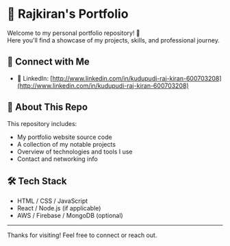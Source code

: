 # 💼 Rajkiran's Portfolio

Welcome to my personal portfolio repository! 🚀  
Here you'll find a showcase of my projects, skills, and professional journey.

## 🔗 Connect with Me

- 💼 LinkedIn: [http://www.linkedin.com/in/kudupudi-raj-kiran-600703208](http://www.linkedin.com/in/kudupudi-raj-kiran-600703208)

## 📁 About This Repo

This repository includes:

- My portfolio website source code
- A collection of my notable projects
- Overview of technologies and tools I use
- Contact and networking info

## 🛠️ Tech Stack

- HTML / CSS / JavaScript
- React / Node.js (if applicable)
- AWS / Firebase / MongoDB (optional)

---

Thanks for visiting! Feel free to connect or reach out.
